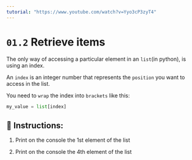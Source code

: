 ```yaml
---
tutorial: "https://www.youtube.com/watch?v=Yyo3cP3zyT4"
---
```


# `01.2` Retrieve items

The only way of accessing a particular element in an `list`(in python), is using an index.

An `index` is an integer number that represents the `position` you want to access in the list.

You need to `wrap` the index into `brackets` like this:

```py
my_value = list[index]
```

## 📝 Instructions:

1. Print on the console the 1st element of the list

2. Print on the console the 4th element of the list
